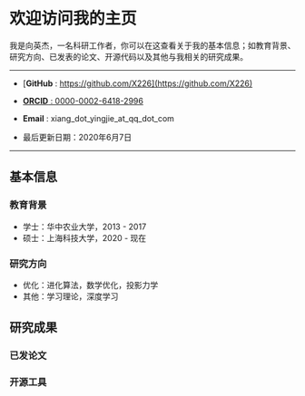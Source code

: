 

# 欢迎访问我的主页

我是向英杰，一名科研工作者，你可以在这查看关于我的基本信息；如教育背景、研究方向、已发表的论文、开源代码以及其他与我相关的研究成果。

---

- [**GitHub** : https://github.com/X226](https://github.com/X226)
- [**ORCID**  : 0000-0002-6418-2996](https://orcid.org/0000-0002-6418-2996)
- **Email**   : xiang_dot_yingjie_at_qq_dot_com

- 最后更新日期：2020年6月7日

---

## 基本信息

### 教育背景

- 学士：华中农业大学，2013 - 2017
- 硕士：上海科技大学，2020 - 现在

### 研究方向

- 优化：进化算法，数学优化，投影力学
- 其他：学习理论，深度学习

## 研究成果

### 已发论文

### 开源工具




